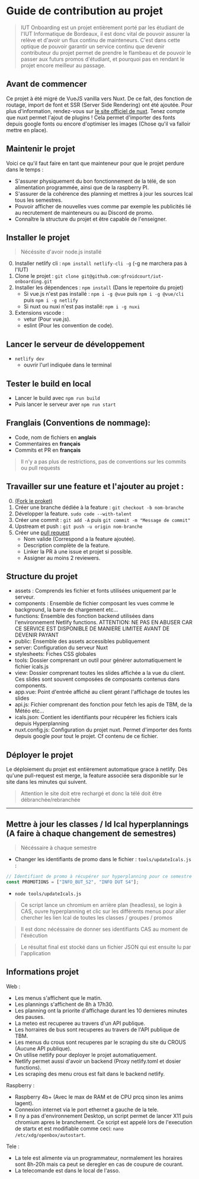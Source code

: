 # Guide de contribution au projet

> IUT Onboarding est un projet entièrement porté par les étudiant de l'IUT Informatique de Bordeaux, il est donc vital de pouvoir assurer la relève et d'avoir un flux continu de mainteneurs.
> C'est dans cette optique de pouvoir garantir un service continu que devenir contributeur du projet permet de prendre le flambeau et de pouvoir le passer aux futurs promos d'étudiant, et pourquoi pas en rendant le projet encore meilleur au passage.

## Avant de commencer

Ce projet à été migré de VueJS vanilla vers Nuxt. De ce fait, des fonction de routage, import de font et SSR (Server Side Rendering) ont été ajoutée. Pour plus d'information, rendez-vous sur [le site officiel de nuxt](https://nuxt.com/). Tenez compte que nuxt permet l'ajout de plugins ! Cela permet d'importer des fonts depuis google fonts ou encore d'optimiser les images (Chose qu'il va falloir mettre en place).

## Maintenir le projet

Voici ce qu'il faut faire en tant que mainteneur pour que le projet perdure dans le temps :

- S'assurer physiquement du bon fonctionnement de la télé, de son alimentation programmée, ainsi que de la raspberry PI.
- S'assurer de la cohérence des planning et mettres à jour les sources Ical tous les semestres.
- Pouvoir afficher de nouvelles vues comme par exemple les publicités lié au recrutement de mainteneurs ou au Discord de promo.
- Connaître la structure du projet et être capable de l'enseigner.

## Installer le projet

> Nécéssite d'avoir node.js installé

0. Installer netlify cli : `npm install netlify-cli -g` (-g ne marchera pas à l'IUT)
1. Clone le projet : `git clone git@github.com:gfroidcourt/iut-onboarding.git`
2. Installer les dépendences : `npm install` (Dans le repertoire du projet)
    - Si vue.js n'est pas installé : `npm i -g @vue` puis `npm i -g @vue/cli` puis `npm i -g netlify`
    - Si nuxt ou nuxi n'est pas installé: `npm i -g nuxi`
3. Extensions vscode :
    - vetur (Pour vue.js).
    - eslint (Pour les convention de code).

## Lancer le serveur de développement

- `netlify dev`
    - ouvrir l'url indiquée dans le terminal  

## Tester le build en local

- Lancer le build avec `npm run build`
- Puis lancer le serveur aver `npm run start`

## Franglais (Conventions de nommage):

- Code, nom de fichiers en **anglais**
- Commentaires en **français**
- Commits et PR en **français**

> Il n'y a pas plus de restrictions, pas de conventions sur les commits ou pull requests

## Travailler sur une feature et l'ajouter au projet :

0. [(Fork le proket)](https://github.com/gfroidcourt/iut-onboarding/fork)
1. Créer une branche dédiée à la feature : `git checkout -b nom-branche`
2. Développer la feature. `sudo code --with-talent`
3. Créer une commit : `git add -A` puis `git commit -m "Message de commit"`
4. Upstream et push : `git push -u origin nom-branche`
5. Créer une [pull request](https://github.com/gfroidcourt/iut-onboarding/pulls)
    - Nom valide (Correspond a la feature ajoutée).
    - Description complète de la feature.
    - Linker la PR à une issue et projet si possible.
    - Assigner au moins 2 reviewers.

## Structure du projet

 - assets : Comprends les fichier et fonts utilisées uniquement par le serveur.
 - components : Ensemble de fichier composant les vues comme le background, la barre de chargement etc...
 - functions: Ensemble des fonction backend utilisées dans l'environnement Netlify functions. ATTENTION: NE PAS EN ABUSER CAR CE SERVICE EST DISPONIBLE DE MANIERE LIMITEE AVANT DE DEVENIR PAYANT
 - public: Ensemble des assets accessibles publiquement
 - server: Configuration du serveur Nuxt
 - stylesheets: Fiches CSS globales
 - tools: Dossier comprenant un outil pour générer automatiquement le fichier icals.js
 - view: Dossier comprenant toutes les slides affichée a la vue du client. Ces slides sont souvent composées de composants contenus dans components.
 - app.vue: Point d'entrée affiché au client gérant l'affichage de toutes les slides
 - api.js: Fichier comprenant des fonction pour fetch les apis de TBM, de la Météo etc...
 - icals.json: Contient les identifiants pour récupérer les fichiers icals depuis Hyperplanning
 - nuxt.config.js: Configuration du projet nuxt. Permet d'importer des fonts depuis google pour tout le projet. Cf contenu de ce fichier.

## Déployer le projet

Le déploiement du projet est entièrement automatique grace à
 netlify. Dès qu'une pull-request est merge, la feature associée sera disponible sur le site dans les minutes qui suivent.
 
 > Attention le site doit etre rechargé et donc la télé doit être débranchée/rebranchée

***

## Mettre à jour les classes / Id Ical hyperplannings (A faire à chaque changement de semestres)
> Nécéssaire à chaque semestre

- Changer les identifiants de promo dans le fichier : `tools/updateIcals.js` :
```js
// Identifiant de promo à récupérer sur hyperplanning pour ce semestre
const PROMOTIONS = ["INFO_BUT_S2", "INFO DUT S4"];
```

- `node tools/updateIcals.js`

> Ce script lance un chromium en arrière plan (headless), se login à CAS, ouvre hyperplanning et clic sur les différents menus pour aller chercher les lien Ical de toutes les classes / groupes / promos

> Il est donc nécéssaire de donner ses identifiants CAS au moment de l'éxécution

> Le résultat final est stocké dans un fichier JSON qui est ensuite lu par l'application

## Informations projet

Web :

- Les menus s'affichent que le matin.
- Les plannings s'affichent de 8h à 17h30.
- Les planning ont la priorite d'affichage durant les 10 dernieres minutes des pauses.
- La meteo est recuperee au travers d'un API publique.
- Les horraires de bus sont recuperes au travers de l'API publique de TBM.
- Les menus du crous sont recuperes par le scraping du site du CROUS (Aucune API publique).
- On utilise netlify pour deployer le projet automatiquement.
- Netlify permet aussi d'avoir un backend (Proxy netlify.toml et dosier functions).
- Les scraping des menu crous est fait dans le backend netlify.

Raspberry :

- Raspberry 4b+ (Avec le max de RAM et de CPU prcq sinon les anims lagent).
- Connexion internet via le port ethernet a gauche de la tele.
- Il ny a pas d'environnement Desktop, un script permet de lancer X11 puis chromium apres le branchement.
Ce script est appelé lors de l'execution de startx et est modifiable comme ceci:
`nano /etc/xdg/openbox/autostart`.

Tele :

- La tele est alimente via un programmateur, normalement les horaires sont 8h-20h mais ca peut se deregler en cas de coupure de courant.
- La telecomande est dans le local de l'asso.
 